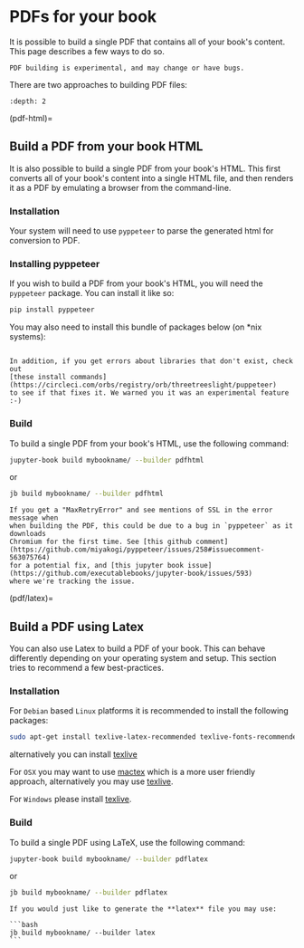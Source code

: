 # PDFs for your book

It is possible to build a single PDF that contains all of your book's content. This
page describes a few ways to do so.

```{warning}
PDF building is experimental, and may change or have bugs.
```

There are two approaches to building PDF files:

```{contents}
:depth: 2
```

(pdf-html)=
## Build a PDF from your book HTML

It is also possible to build a single PDF from your book's HTML. This first
converts all of your book's content into a single HTML file, and then renders
it as a PDF by emulating a browser from the command-line.

### Installation

Your system will need to use `pyppeteer` to parse the generated html for
conversion to PDF.

### Installing pyppeteer

If you wish to build a PDF from your book's HTML, you will need the `pyppeteer` package.
You can install it like so:

```bash
pip install pyppeteer
```

You may also need to install this bundle of packages below (on *nix systems):

```{literalinclude} ../../.github/workflows/pyppeteer_reqs.txt
```

```{margin}
In addition, if you get errors about libraries that don't exist, check out
[these install commands](https://circleci.com/orbs/registry/orb/threetreeslight/puppeteer)
to see if that fixes it. We warned you it was an experimental feature :-)
```

### Build

To build a single PDF from your book's HTML, use the following command:

```bash
jupyter-book build mybookname/ --builder pdfhtml
```

or

```bash
jb build mybookname/ --builder pdfhtml
```

```{warning}
If you get a "MaxRetryError" and see mentions of SSL in the error message when
when building the PDF, this could be due to a bug in `pyppeteer` as it downloads
Chromium for the first time. See [this github comment](https://github.com/miyakogi/pyppeteer/issues/258#issuecomment-563075764)
for a potential fix, and [this jupyter book issue](https://github.com/executablebooks/jupyter-book/issues/593)
where we're tracking the issue.
```

(pdf/latex)=
## Build a PDF using Latex

You can also use Latex to build a PDF of your book. This can behave differently depending on your
operating system and setup. This section tries to recommend a few best-practices.

### Installation

For `Debian` based `Linux` platforms it is recommended to install the following packages:

```bash
sudo apt-get install texlive-latex-recommended texlive-fonts-recommended texlive-latex-extra latexmk
```

alternatively you can install [texlive](https://www.tug.org/texlive/quickinstall.html)

For `OSX` you may want to use [mactex](http://www.tug.org/mactex/) which is a more
user friendly approach, alternatively you may use [texlive](https://www.tug.org/texlive/quickinstall.html).

For `Windows` please install [texlive](https://www.tug.org/texlive/windows.html).

### Build

To build a single PDF using LaTeX, use the following command:

```bash
jupyter-book build mybookname/ --builder pdflatex
```

or

```bash
jb build mybookname/ --builder pdflatex
```

````{note}
If you would just like to generate the **latex** file you may use:

```bash
jb build mybookname/ --builder latex
```
````
